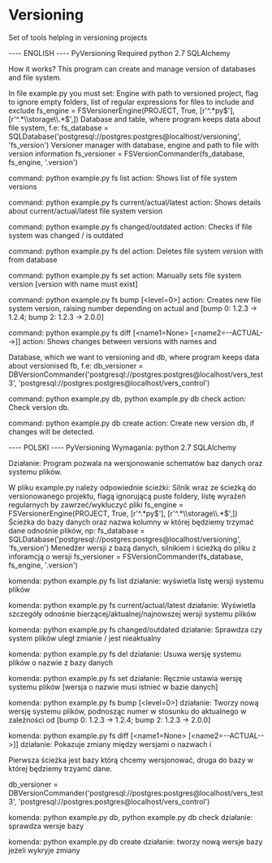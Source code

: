 # Versioning
Set of tools helping in versioning projects

---- ENGLISH ----
PyVersioning
Required
python 2.7
SQLAlchemy 

How it works?
This program can create and manage version of databases and  file system.

In file example.py you must set:
Engine with path to versioned project, flag to ignore empty folders, list of regular expressions for files to include and exclude
  fs_engine = FSVersionerEngine(PROJECT, True, [r'^.*py$'], [r'^.*\\storage\\.*$',])
Database and table, where program keeps data about file system, f.e:
  fs_database = SQLDatabase('postgresql://postgres:postgres@localhost/versioning', 'fs_version')
Versioner manager with database, engine and path to file with version information
  fs_versioner = FSVersionCommander(fs_database, fs_engine, '.version')


command: python example.py fs list
action: Shows list of file system versions

command: python example.py fs current/actual/latest
action: Shows details about current/actual/latest file system version
 
command: python example.py fs changed/outdated
action: Checks if file system was changed / is outdated

command: python example.py fs del <name>
action: Deletes file system version with <name> from database

command: python example.py fs set <name>
action: Manually sets file system version [version with name <name> must exist]

command: python example.py fs bump [<level=0>]
action: Creates new file system version, raising number depending on actual and <level> [bump 0: 1.2.3 -> 1.2.4; bump 2: 1.2.3 -> 2.0.0]

command: python example.py fs diff [<name1=None> [<name2=--ACTUAL-->]]
action: Shows changes between versions with names <name1> and <name2>


Database, which we want to versioning and db, where program keeps data about versionised fb, f.e: 
db_versioner = DBVersionCommander('postgresql://postgres:postgres@localhost/vers_test3', 'postgresql://postgres:postgres@localhost/vers_control')

command: python example.py db, python example.py db check
action: Check version db. 

command: python example.py db create
action: Create new version db, if changes will be detected.

---- POLSKI ----
PyVersioning
Wymagania: 
python 2.7
SQLAlchemy 

Działanie:
Program pozwala na wersjonowanie schematów baz danych oraz systemu plików. 

W pliku example.py należy odpowiednie ścieżki:
Silnik wraz ze ścieżką do versionowanego projektu, flagą ignorującą puste foldery, listę wyrażeń regularnych by zawrzeć/wykluczyć pliki 
  fs_engine = FSVersionerEngine(PROJECT, True, [r'^.*py$'], [r'^.*\\storage\\.*$',])
Ścieżka do bazy danych oraz nazwa kolumny w której będziemy trzymać dane odnośnie plików, np:
  fs_database = SQLDatabase('postgresql://postgres:postgres@localhost/versioning', 'fs_version')
Menedżer wersji z bazą danych, silnikiem i ścieżką do pliku z inforamcją o wersji
  fs_versioner = FSVersionCommander(fs_database, fs_engine, '.version')

komenda: python example.py fs list
działanie: wyświetla listę wersji systemu plików

komenda: python example.py fs current/actual/latest
działanie: Wyświetla szczegóły odnośnie bierzącej/aktualnej/najnowszej wersji systemu plików
 
komenda: python example.py fs changed/outdated
działanie: Sprawdza czy system plików uległ zmianie / jest nieaktualny

komenda: python example.py fs del <name>
działanie: Usuwa wersję systemu plików o nazwie <name> z bazy danych

komenda: python example.py fs set <name>
działanie: Ręcznie ustawia wersję systemu plików [wersja o nazwie <name> musi istnieć w bazie danych]

komenda: python example.py fs bump [<level=0>]
działanie: Tworzy nową wersję systemu plików, podnosząc numer w stosunku do aktualnego w zależności od <level> [bump 0: 1.2.3 -> 1.2.4; bump 2: 1.2.3 -> 2.0.0] 

komenda: python example.py fs diff [<name1=None> [<name2=--ACTUAL-->]]
działanie: Pokazuje zmiany między wersjami o nazwach <name1> i <name2>

Pierwsza ścieżka jest bazy którą chcemy wersjonować, druga do bazy w której będziemy trzyamć dane.

db_versioner = DBVersionCommander('postgresql://postgres:postgres@localhost/vers_test3', 'postgresql://postgres:postgres@localhost/vers_control')

komenda: python example.py db, python example.py db check
działanie: sprawdza wersje bazy 

komenda: python example.py db create
działanie: tworzy nową wersje bazy jeżeli wykryje zmiany
